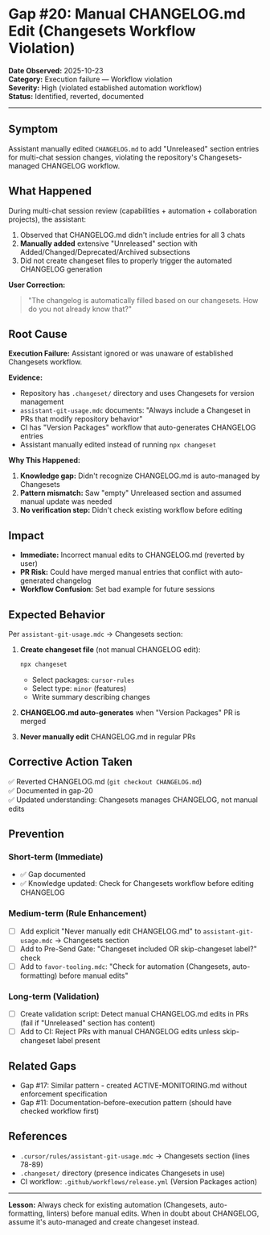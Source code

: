 # Gap #20: Manual CHANGELOG.md Edit (Changesets Workflow Violation)

**Date Observed:** 2025-10-23  
**Category:** Execution failure — Workflow violation  
**Severity:** High (violated established automation workflow)  
**Status:** Identified, reverted, documented

---

## Symptom

Assistant manually edited `CHANGELOG.md` to add "Unreleased" section entries for multi-chat session changes, violating the repository's Changesets-managed CHANGELOG workflow.

## What Happened

During multi-chat session review (capabilities + automation + collaboration projects), the assistant:

1. Observed that CHANGELOG.md didn't include entries for all 3 chats
2. **Manually added** extensive "Unreleased" section with Added/Changed/Deprecated/Archived subsections
3. Did not create changeset files to properly trigger the automated CHANGELOG generation

**User Correction:**

> "The changelog is automatically filled based on our changesets. How do you not already know that?"

## Root Cause

**Execution Failure:** Assistant ignored or was unaware of established Changesets workflow.

**Evidence:**

- Repository has `.changeset/` directory and uses Changesets for version management
- `assistant-git-usage.mdc` documents: "Always include a Changeset in PRs that modify repository behavior"
- CI has "Version Packages" workflow that auto-generates CHANGELOG entries
- Assistant manually edited instead of running `npx changeset`

**Why This Happened:**

1. **Knowledge gap:** Didn't recognize CHANGELOG.md is auto-managed by Changesets
2. **Pattern mismatch:** Saw "empty" Unreleased section and assumed manual update was needed
3. **No verification step:** Didn't check existing workflow before editing

## Impact

- **Immediate:** Incorrect manual edits to CHANGELOG.md (reverted by user)
- **PR Risk:** Could have merged manual entries that conflict with auto-generated changelog
- **Workflow Confusion:** Set bad example for future sessions

## Expected Behavior

Per `assistant-git-usage.mdc` → Changesets section:

1. **Create changeset file** (not manual CHANGELOG edit):

   ```bash
   npx changeset
   ```

   - Select packages: `cursor-rules`
   - Select type: `minor` (features)
   - Write summary describing changes

2. **CHANGELOG.md auto-generates** when "Version Packages" PR is merged

3. **Never manually edit** CHANGELOG.md in regular PRs

## Corrective Action Taken

✅ Reverted CHANGELOG.md (`git checkout CHANGELOG.md`)  
✅ Documented in gap-20  
✅ Updated understanding: Changesets manages CHANGELOG, not manual edits

## Prevention

### Short-term (Immediate)

- ✅ Gap documented
- ✅ Knowledge updated: Check for Changesets workflow before editing CHANGELOG

### Medium-term (Rule Enhancement)

- [ ] Add explicit "Never manually edit CHANGELOG.md" to `assistant-git-usage.mdc` → Changesets section
- [ ] Add to Pre-Send Gate: "Changeset included OR skip-changeset label?" check
- [ ] Add to `favor-tooling.mdc`: "Check for automation (Changesets, auto-formatting) before manual edits"

### Long-term (Validation)

- [ ] Create validation script: Detect manual CHANGELOG.md edits in PRs (fail if "Unreleased" section has content)
- [ ] Add to CI: Reject PRs with manual CHANGELOG edits unless skip-changeset label present

## Related Gaps

- Gap #17: Similar pattern - created ACTIVE-MONITORING.md without enforcement specification
- Gap #11: Documentation-before-execution pattern (should have checked workflow first)

## References

- `.cursor/rules/assistant-git-usage.mdc` → Changesets section (lines 78-89)
- `.changeset/` directory (presence indicates Changesets in use)
- CI workflow: `.github/workflows/release.yml` (Version Packages action)

---

**Lesson:** Always check for existing automation (Changesets, auto-formatting, linters) before manual edits. When in doubt about CHANGELOG, assume it's auto-managed and create changeset instead.
